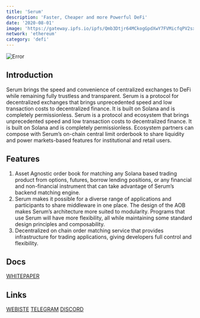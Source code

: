 ```yaml
---
title: 'Serum'
description: 'Faster, Cheaper and more Powerful DeFi'
date: '2020-08-01'
image: 'https://gateway.ipfs.io/ipfs/Qmb3Dtjr64MCkogGpdXwY7FVMicfqPV2sxeK6PrhN5aFyz'
network: 'ethereum'
category: 'defi'
---
```


![Error](https://gateway.ipfs.io/ipfs/QmVnNYaj2Zwy4JnocQmHCXwJj3FfUEiCsnyR9b8nA1UmHQ)

## Introduction
Serum brings the speed and convenience of centralized exchanges to DeFi while remaining fully trustless and transparent. Serum is a protocol for decentralized exchanges that brings unprecedented speed and low transaction costs to decentralized finance. It is built on Solana and is completely permissionless. Serum is a protocol and ecosystem that brings unprecedented speed and low transaction costs to decentralized finance. It is built on Solana and is completely permissionless. Ecosystem partners can compose with Serum’s on-chain central limit orderbook to share liquidity and power markets-based features for institutional and retail users.


## Features

1. Asset Agnostic order book for matching any Solana based trading product from options, futures, borrow lending positions, or any financial and non-financial instrument that can take advantage of Serum’s backend matching engine.
2. Serum makes it possible for a diverse range of applications and participants to share middleware in one place. The design of the AOB makes Serum’s architecture more suited to modularity. Programs that use Serum will have more flexibility, all while maintaining some standard design principles and composability.
3. Decentralized on chain order matching service that provides infrastructure for trading applications, giving developers full control and flexibility.


## Docs


[WHITEPAPER](https://gateway.ipfs.io/ipfs/QmPrm3SzYyNXXNM6RyT8vC6cB1j9r4od3YEsKXb3ZUAm31)


## Links

[WEBISTE](https://projectserum.com/)
[TELEGRAM](https://t.me/ProjectSerum)
[DISCORD](https://twitter.com/projectserum)